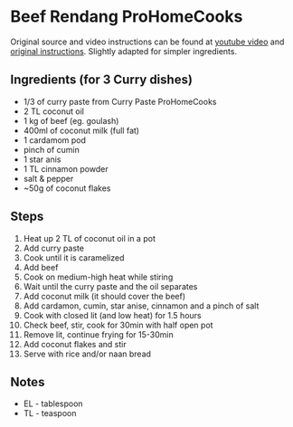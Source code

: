 # Beef Rendang ProHomeCooks

Original source and video instructions can be found at [youtube video](https://youtu.be/KwSODsgqY5k)
 and [original instructions](https://www.prohomecooks.com/post/1-curry-recipe-3-dishes). Slightly adapted for simpler ingredients.

## Ingredients (for 3 Curry dishes)

- 1/3 of curry paste from Curry Paste ProHomeCooks
- 2 TL coconut oil
- 1 kg of beef (eg. goulash)
- 400ml of coconut milk (full fat)
- 1 cardamom pod
- pinch of cumin
- 1 star anis
- 1 TL cinnamon powder
- salt & pepper
- ~50g of coconut flakes


## Steps

1. Heat up 2 TL of coconut oil in a pot
2. Add curry paste
3. Cook until it is caramelized
4. Add beef
5. Cook on medium-high heat while stiring
6. Wait until the curry paste and the oil separates
7. Add coconut milk (it should cover the beef)
8. Add cardamon, cumin, star anise, cinnamon and a pinch of salt
9. Cook with closed lit (and low heat) for 1.5 hours
10. Check beef, stir, cook for 30min with half open pot
11. Remove lit, continue frying for 15-30min
12. Add coconut flakes and stir
13. Serve with rice and/or naan bread



## Notes

- EL - tablespoon
- TL - teaspoon

